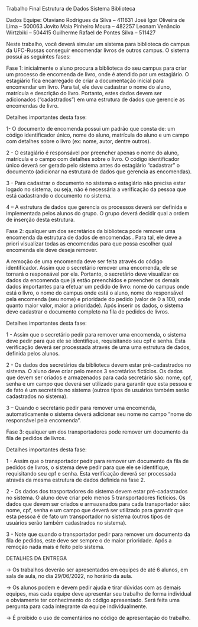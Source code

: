 Trabalho Final Estrutura de Dados
Sistema Biblioteca

Dados Equipe: 	Otaviano Rodrigues da Silva – 411631
		        José Igor Oliveira de Lima – 500063
		        Jovito Maia Pinheiro Moura – 482257
		        Leonam Venâncio Wirtzbiki – 504415
		        Guilherme Rafael de Pontes Silva – 511427



Neste trabalho, você deverá simular um sistema para biblioteca do campus da UFC-Russas
conseguir encomendar livros de outros campus. O sistema possui as seguintes fases:

Fase 1: inicialmente o aluno procura a biblioteca do seu campus para criar um processo de
encomenda de livro, onde é atendido por um estagiário. O estagiário fica encarregado de criar a
documentação inicial para encomendar um livro. Para tal, ele deve cadastrar o nome do aluno,
matrícula e descrição do livro. Portanto, estes dados devem ser adicionados (“cadastrados”) em
uma estrutura de dados que gerencie as encomendas de livro.

Detalhes importantes desta fase:

1- O documento de encomenda possui um padrão que consta de: um código identificador único,
nome do aluno, matrícula do aluno e um campo com detalhes sobre o livro (ex: nome, autor, dentre
outros).

2 - O estagiário é responsável por preencher apenas o nome do aluno, matrícula e o campo com
detalhes sobre o livro. O código identificador único deverá ser gerado pelo sistema antes do
estagiário “cadastrar” o documento (adicionar na estrutura de dados que gerencia as encomendas).

3 - Para cadastrar o documento no sistema o estagiário não precisa estar logado no sistema, ou
seja, não é necessária a verificação da pessoa que está cadastrando o documento no sistema.

4 – A estrutura de dados que gerencia os processos deverá ser definida e implementada pelos
alunos do grupo. O grupo deverá decidir qual a ordem de inserção desta estrutura.

Fase 2: qualquer um dos secretários da biblioteca pode remover uma encomenda da estrutura de
dados de encomendas . Para tal, ele deve a priori visualizar todas as encomendas para que possa
escolher qual encomenda ele deve deseja remover.

A remoção de uma encomenda deve ser feita através do código identificador. Assim que o
secretário remover uma encomenda, ele se tornará o responsável por ela. Portanto, o secretário deve
visualizar os dados da encomenda que já estão preenchidos e preencher os demais dados
importantes para efetuar um pedido de livro: nome do campus onde está o livro, o nome do campus
onde está o aluno, nome do responsável pela encomenda (seu nome) e prioridade do pedido (valor
de 0 a 100, onde quanto maior valor, maior a prioridade). Após inserir os dados, o sistema deve
 cadastrar o documento completo na fila de pedidos de livros.

Detalhes importantes desta fase:

1 - Assim que o secretário pedir para remover uma encomenda, o sistema deve pedir para que ele
se identifique, requisitando seu cpf e senha. Esta verificação deverá ser processada através de uma
uma estrutura de dados, definida pelos alunos.

2 - Os dados dos secretários da biblioteca devem estar pré-cadastrados no sistema. O aluno
deve criar pelo menos 3 secretários fictícios. Os dados que devem ser criados e armazenados para
cada secretário são: nome, cpf, senha e um campo que deverá ser utilizado para garantir que esta
pessoa e de fato é um secretário no sistema (outros tipos de usuários também serão cadastrados no
sistema).

3 – Quando o secretário pedir para remover uma encomenda, automaticamente o sistema deverá
adicionar seu nome no campo “nome do responsável pela encomenda”.

Fase 3: qualquer um dos transportadores pode remover um documento da fila de pedidos de
livros.

Detalhes importantes desta fase:

1 - Assim que o transportador pedir para remover um documento da fila de pedidos de livros, o
sistema deve pedir para que ele se identifique, requisitando seu cpf e senha. Esta verificação deverá
ser processada através da mesma estrutura de dados definida na fase 2.

2 - Os dados dos trasportadores do sistema devem estar pré-cadastrados no sistema. O aluno
deve criar pelo menos 5 transportadores fictícios. Os dados que devem ser criados e armazenados
para cada transportador são: nome, cpf, senha e um campo que deverá ser utilizado para garantir
que esta pessoa é de fato um transportador no sistema (outros tipos de usuários serão também
cadastrados no sistema).

3 - Note que quando o transportador pedir para remover um documento da fila de pedidos, este
deve ser sempre o de maior prioridade. Após a remoção nada mais é feito pelo sistema.

DETALHES DA ENTREGA

→ Os trabalhos deverão ser apresentados em equipes de até 6 alunos, em sala de aula, no dia
29/06/2022, no horário da aula.

→ Os alunos podem e devem pedir ajuda e tirar dúvidas com as demais equipes, mas cada equipe
deve apresentar seu trabalho de forma individual e obviamente ter conhecimento do código
apresentado. Será feita uma pergunta para cada integrante da equipe individualmente.

→ É proibido o uso de comentários no código de apresentação do trabalho.


